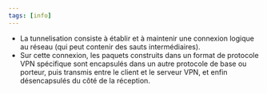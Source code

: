 ```yaml
---
tags: [info]
---
```


-   La tunnelisation consiste à établir et à maintenir une connexion logique au réseau (qui peut contenir des sauts intermédiaires).
-   Sur cette connexion, les paquets construits dans un format de protocole VPN spécifique sont encapsulés dans un autre protocole de base ou porteur, puis transmis entre le client et le serveur VPN, et enfin désencapsulés du côté de la réception.